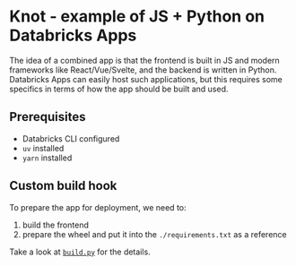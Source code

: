 # Knot - example of JS + Python on Databricks Apps


The idea of a combined app is that the frontend is built in JS and modern frameworks like React/Vue/Svelte, and the backend is written in Python. 
Databricks Apps can easily host such applications, but this requires some specifics in terms of how the app should be built and used. 

## Prerequisites

- Databricks CLI configured
- `uv` installed
- `yarn` installed

## Custom build hook

To prepare the app for deployment, we need to:
1. build the frontend
2. prepare the wheel and put it into the `./requirements.txt` as a reference

Take a look at [`build.py`](./hooks/build.py) for the details.
